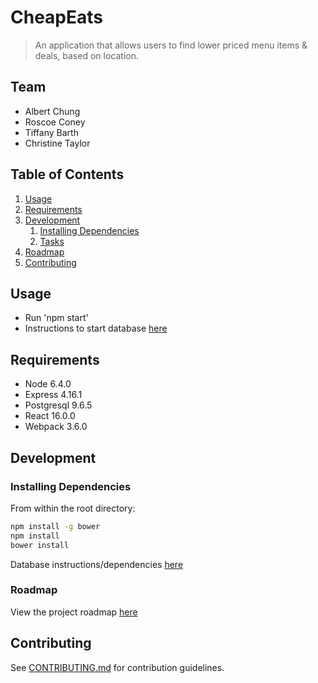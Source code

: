 # CheapEats

> An application that allows users to find lower priced menu items & deals, based on location.

## Team

  - Albert Chung
  - Roscoe Coney
  - Tiffany Barth
  - Christine Taylor

## Table of Contents

1. [Usage](#Usage)
1. [Requirements](#requirements)
1. [Development](#development)
    1. [Installing Dependencies](#installing-dependencies)
    1. [Tasks](#tasks)
1. [Roadmap](#roadmap)
1. [Contributing](#contributing)

## Usage

- Run 'npm start'
- Instructions to start database [here](database/index.js)

## Requirements

- Node 6.4.0
- Express 4.16.1
- Postgresql 9.6.5
- React 16.0.0
- Webpack 3.6.0


## Development

### Installing Dependencies

From within the root directory:

```sh
npm install -g bower
npm install
bower install
```
Database instructions/dependencies [here](database/index.js)

### Roadmap

View the project roadmap [here](ROADMAP.md)


## Contributing

See [CONTRIBUTING.md](CONTRIBUTING.md) for contribution guidelines.
